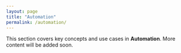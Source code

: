 ```yaml
---
layout: page
title: "Automation"
permalink: /automation/
---
```


This section covers key concepts and use cases in **Automation**.
More content will be added soon.
